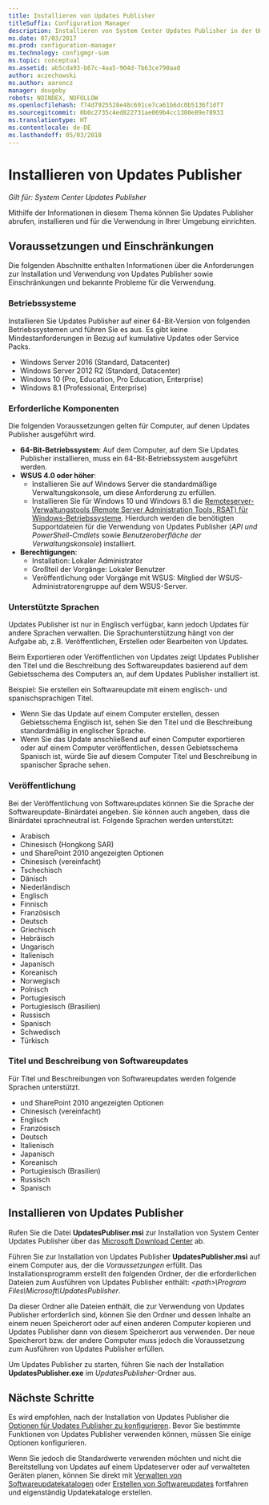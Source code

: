 ```yaml
---
title: Installieren von Updates Publisher
titleSuffix: Configuration Manager
description: Installieren von System Center Updates Publisher in der Umgebung
ms.date: 07/03/2017
ms.prod: configuration-manager
ms.technology: configmgr-sum
ms.topic: conceptual
ms.assetid: ab5cda93-b67c-4aa5-904d-7b63ce790aa0
author: aczechowski
ms.author: aaroncz
manager: dougeby
robots: NOINDEX, NOFOLLOW
ms.openlocfilehash: f74d7925528e48c691ce7ca61b6dc0b5136f1df7
ms.sourcegitcommit: 0b0c2735c4ed822731ae069b4cc1380e89e78933
ms.translationtype: HT
ms.contentlocale: de-DE
ms.lasthandoff: 05/03/2018
---
```

# <a name="install-updates-publisher"></a>Installieren von Updates Publisher

*Gilt für: System Center Updates Publisher*

Mithilfe der Informationen in diesem Thema können Sie Updates Publisher abrufen, installieren und für die Verwendung in Ihrer Umgebung einrichten.


## <a name="prerequisites-and-limitations"></a>Voraussetzungen und Einschränkungen
Die folgenden Abschnitte enthalten Informationen über die Anforderungen zur Installation und Verwendung von Updates Publisher sowie Einschränkungen und bekannte Probleme für die Verwendung.

### <a name="operating-systems"></a>Betriebssysteme
Installieren Sie Updates Publisher auf einer 64-Bit-Version von folgenden Betriebssystemen und führen Sie es aus. Es gibt keine Mindestanforderungen in Bezug auf kumulative Updates oder Service Packs.

-   Windows Server 2016 (Standard, Datacenter)
-   Windows Server 2012 R2 (Standard, Datacenter)
-   Windows 10 (Pro, Education, Pro Education, Enterprise)
-   Windows 8.1 (Professional, Enterprise)

### <a name="prerequisites"></a>Erforderliche Komponenten
Die folgenden Voraussetzungen gelten für Computer, auf denen Updates Publisher ausgeführt wird.

-   **64-Bit-Betriebssystem**: Auf dem Computer, auf dem Sie Updates Publisher installieren, muss ein 64-Bit-Betriebssystem ausgeführt werden.
-   **WSUS 4.0 oder höher**:
    -   Installieren Sie auf Windows Server die standardmäßige Verwaltungskonsole, um diese Anforderung zu erfüllen.
    -   Installieren Sie für Windows 10 und Windows 8.1 die [Remoteserver-Verwaltungstools (Remote Server Administration Tools, RSAT) für Windows-Betriebssysteme](https://support.microsoft.com/help/2693643/remote-server-administration-tools-rsat-for-windows-operating-systems). Hierdurch werden die benötigten Supportdateien für die Verwendung von Updates Publisher (*API und PowerShell-Cmdlets* sowie *Benutzeroberfläche der Verwaltungskonsole*) installiert.
-   **Berechtigungen**:
    -   Installation: Lokaler Administrator
    -   Großteil der Vorgänge: Lokaler Benutzer
    -   Veröffentlichung oder Vorgänge mit WSUS: Mitglied der WSUS-Administratorengruppe auf dem WSUS-Server.

### <a name="supported-languages"></a>Unterstützte Sprachen
Updates Publisher ist nur in Englisch verfügbar, kann jedoch Updates für andere Sprachen verwalten. Die Sprachunterstützung hängt von der Aufgabe ab, z.B. Veröffentlichen, Erstellen oder Bearbeiten von Updates.

Beim Exportieren oder Veröffentlichen von Updates zeigt Updates Publisher den Titel und die Beschreibung des Softwareupdates basierend auf dem Gebietsschema des Computers an, auf dem Updates Publisher installiert ist.

Beispiel: Sie erstellen ein Softwareupdate mit einem englisch- und spanischsprachigen Titel.

-   Wenn Sie das Update auf einem Computer erstellen, dessen Gebietsschema Englisch ist, sehen Sie den Titel und die Beschreibung standardmäßig in englischer Sprache.
-   Wenn Sie das Update anschließend auf einen Computer exportieren oder auf einem Computer veröffentlichen, dessen Gebietsschema Spanisch ist, würde Sie auf diesem Computer Titel und Beschreibung in spanischer Sprache sehen.

### <a name="publishing"></a>Veröffentlichung
Bei der Veröffentlichung von Softwareupdates können Sie die Sprache der Softwareupdate-Binärdatei angeben. Sie können auch angeben, dass die Binärdatei sprachneutral ist. Folgende Sprachen werden unterstützt:

-   Arabisch
-   Chinesisch (Hongkong SAR)
-   und SharePoint 2010 angezeigten Optionen
-   Chinesisch (vereinfacht)
-   Tschechisch
-   Dänisch
-   Niederländisch
-   Englisch
-   Finnisch
-   Französisch
-   Deutsch
-   Griechisch
-   Hebräisch
-   Ungarisch
-   Italienisch
-   Japanisch
-   Koreanisch
-   Norwegisch
-   Polnisch
-   Portugiesisch
-   Portugiesisch (Brasilien)
-   Russisch
-   Spanisch
-   Schwedisch
-   Türkisch

### <a name="software-update-titles-and-descriptions"></a>Titel und Beschreibung von Softwareupdates
Für Titel und Beschreibungen von Softwareupdates werden folgende Sprachen unterstützt.

-   und SharePoint 2010 angezeigten Optionen
-   Chinesisch (vereinfacht)
-   Englisch
-   Französisch
-   Deutsch
-   Italienisch
-   Japanisch
-   Koreanisch
-   Portugiesisch (Brasilien)
-   Russisch
-   Spanisch



## <a name="install-updates-publisher"></a>Installieren von Updates Publisher
Rufen Sie die Datei **UpdatesPubliser.msi** zur Installation von System Center Updates Publisher über das [Microsoft Download Center](https://www.microsoft.com/download/details.aspx?id=55543) ab.

Führen Sie zur Installation von Updates Publisher **UpdatesPublisher.msi** auf einem Computer aus, der die *Voraussetzungen* erfüllt. Das Installationsprogramm erstellt den folgenden Ordner, der die erforderlichen Dateien zum Ausführen von Updates Publisher enthält: *&lt;path&gt;\Program Files\Microsoft\UpdatesPublisher*.

Da dieser Ordner alle Dateien enthält, die zur Verwendung von Updates Publisher erforderlich sind, können Sie den Ordner und dessen Inhalte an einem neuen Speicherort oder auf einen anderen Computer kopieren und Updates Publisher dann von diesem Speicherort aus verwenden. Der neue Speicherort bzw. der andere Computer muss jedoch die Voraussetzung zum Ausführen von Updates Publisher erfüllen.

Um Updates Publisher zu starten, führen Sie nach der Installation **UpdatesPublisher.exe** im *UpdatesPublisher*-Ordner aus.

## <a name="next-steps"></a>Nächste Schritte
 Es wird empfohlen, nach der Installation von Updates Publisher die [Optionen für Updates Publisher zu konfigurieren](updates-publisher-options.md). Bevor Sie bestimmte Funktionen von Updates Publisher verwenden können, müssen Sie einige Optionen konfigurieren.

 Wenn Sie jedoch die Standardwerte verwenden möchten und nicht die Bereitstellung von Updates auf einem Updateserver oder auf verwalteten Geräten planen, können Sie direkt mit [Verwalten von Softwareupdatekatalogen](updates-publisher-catalogs.md) oder [Erstellen von Softwareupdates](create-updates-with-updates-publisher.md) fortfahren und eigenständig Updatekataloge erstellen.

